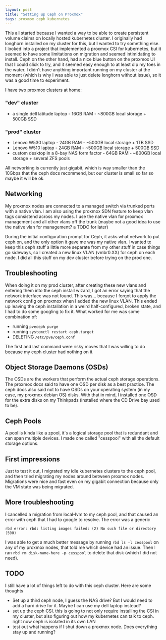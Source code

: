```yaml
---
layout: post
title: "Setting up Ceph on Proxmox"
tags: proxmox ceph kubernetes
---
```


This all started because I wanted a way to be able to create persistent volume claims on locally hosted kubernetes cluster. I originally had longhorn installed on my cluster for this, but I wanted to try something else. I looked into a project that implemented a proxmox CSI for kubernetes, but it seemed to have some limitations on migration and seemed intimidating to install. Ceph on the other hand, had a nice blue button on the proxmox UI that I could click to try, and it seemed easy enough to at least dip my toes in the water. I didn't have anything important running on my cluster at the moment (which is why I was able to just delete longhorn without issue), so it was a good time to experiment.

I have two proxmox clusters at home:

### "dev" cluster 

- a single dell latitude laptop - 16GB RAM - ~800GB local storage + 500GB SSD

### "prod" cluster 

- Lenovo W530 laptop - 24GB RAM - ~500GB local storage + 1TB SSD 
- Lenovo W510 laptop - 24GB RAM - ~500GB local storage + 500GB SSD
- custom desktop in a 8-bay NAS form factor - 64GB RAM - ~800GB local storage + several ZFS pools

All networking is currently just gigabit, which is way smaller than the 10Gbps that the ceph docs recommend, but our cluster is small so far so maybe it will be ok.

## Networking

My proxmox nodes are connected to a managed switch via trunked ports with a native vlan. I am also using the proxmox SDN feature to keep vlan tags consistend across my nodes. I use the native vlan for proxmox management and all other vlans off the trunk (maybe not a good idea to use the native vlan for management? a TODO for later)

During the initial configuration prompt for Ceph, it asks what network to put ceph on, and the only option it gave me was my native vlan. I wanted to keep this ceph stuff a little more separate from my other stuff in case things go sideways, so I created a new linux VLAN (vmbr0.XX) for ceph on each node. I did all this stuff on my dev cluster before trying on the prod one.

## Troubleshooting 

When doing it on my prod cluster, after creating these new vlans and entering them into the ceph install wizard, I got an error saying that the network interface was not found. This was... because I forgot to apply the network config on proxmox when I added the new linux VLAN. This ended up leaving the ceph installation in a weird half-configured, broken state, and I had to do some googling to fix it. What worked for me was some combination of:

- running `pveceph purge`
- running `systemctl restart ceph.target`
- DELETING `/etc/pve/ceph.conf` 

The first and last command were risky moves that I was willing to do because my ceph cluster had nothing on it.

## Object Storage Daemons (OSDs)

The OSDs are the workers that perform the actual ceph storage operations. The proxmox docs said to have one OSD per disk as a best practice. The ceph docs also said not to have OSDs on your operating system (in my case, my proxmox debian OS) disks. With that in mind, I installed one OSD for the extra disks on my Thinkpads (installed where the CD Drive bay used to be). 

## Ceph Pools

A pool is kinda like a zpool, it's a logical storage pool that is redundant and can span multiple devices. I made one called "cesspool" with all the default storage options. 

## First impressions

Just to test it out, I migrated my idle kubernetes clusters to the ceph pool, and then tried migrating my nodes around between proxmox nodes. Migrations were nice and fast even on my gigabit connection because only the VM state was being migrated. 

## More troubleshooting

I cancelled a migration from local-lvm to my ceph pool, and that caused an error with ceph that I had to google to resolve. The error was a generic

```
rbd error: rbd: listing images failed: (2) No such file or directory (500)
```

I was able to get a much better message by running `rbd ls -l cesspool` on any of my proxmox nodes, that told me which device had an issue. Then I ran `rbd rm disk-name-here -p cesspool` to delete that disk (which I did not need).

## TODO

I still have a lot of things left to do with this ceph cluster. Here are some thoughts

- Set up a third ceph node, I guess the NAS drive? But I would need to add a hard drive for it. Maybe I can use my dell laptop instead?
- set up the ceph CSI. this is going to not only require installing the CSI in my cluster, but also figuring out how my kubernetes can talk to ceph. right now ceph is isolated in its own LAN
- test out what happens if I shut down a proxmox node. Does everything stay up and running?
